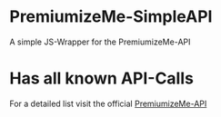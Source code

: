 # PremiumizeMe-SimpleAPI
A simple JS-Wrapper for the PremiumizeMe-API

# Has all known API-Calls
For a detailed list visit the official [PremiumizeMe-API](https://app.swaggerhub.com/apis-docs/premiumize.me/api/1.4)
